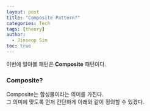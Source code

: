 ```yaml
---
layout: post
title: "Composite Pattern?"
categories: Tech
tags: [theory]
author:
  - Jinseop Sim
toc: true
---
```

이번에 알아볼 패턴은 __Composite__ 패턴이다.  

### Composite?
Composite는 합성물이라는 의미를 가진다.  
그 의미에 맞도록 먼저 간단하게 아래와 같이 정의할 수 있겠다.  
